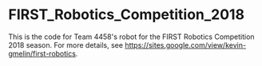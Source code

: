 # FIRST_Robotics_Competition_2018

This is the code for Team 4458's robot for the FIRST Robotics Competition 2018 season. For more details, see https://sites.google.com/view/kevin-gmelin/first-robotics. 
